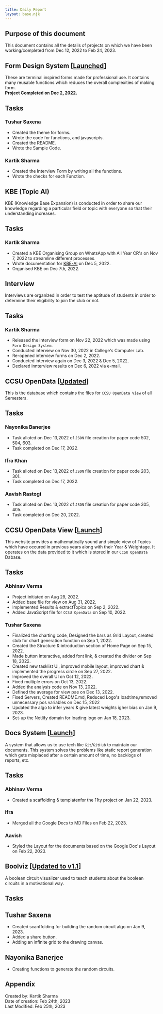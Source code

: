 ```yaml
---
title: Daily Report
layout: base.njk
---
```


## Purpose of this document
This document contains all the details of projects on which we have been working/completed from Dec 12, 2022 to Feb 24, 2023.

## Form Design System [[Launched](https://github.com/quasilevel/form-design-system)]
These are terminal inspired forms made for professional use. It contains many reusable functions which reduces the overall complexities of making form.<br>
**Project Completed on Dec 2, 2022.**
## Tasks
### Tushar Saxena
- Created the theme for forms.
- Wrote the code for functions, and javascripts.
- Created the README.
- Wrote the Sample Code.
### Kartik Sharma
- Created the Interview Form by writing all the functions.
- Wrote the checks for each Function.

## KBE (Topic AI)
KBE (Knowledge Base Expansion) is conducted in order to share our knowledge regarding a particular field or topic with everyone so that their understanding increases.
## Tasks
### Kartik Sharma
- Created a KBE Organising Group on WhatsApp with All Year CR's on Nov 7, 2022 to streamline different processes.
- Wrote documentation for [KBE-AI](https://docs.google.com/document/d/1MFDPc1hNFJefOk05I7pZkNgMhwqljaDybAnxZkyaA2Y/edit?usp=sharing) on Dec 5, 2022.
- Organised KBE on Dec 7th, 2022.

## Interview
Interviews are organized in order to test the aptitude of students in order to determine their eligibility to join the club or not.
## Tasks
### Kartik Sharma
- Released the interview form on Nov 22, 2022 which was made using `Form Design System`.
- Conducted interview on Nov 30, 2022 in College's Computer Lab.
- Re-opened interview forms on Dec 2, 2022.
- Conducted interview again on Dec 3, 2022 & Dec 5, 2022.
- Declared innterview results on Dec 6, 2022 via e-mail.

## CCSU OpenData [[Updated](https://github.com/quasilevel/ccsu-opendata/tree/main/BCA)]
This is the database which contains the files for `CCSU OpenData View` of all Semesters.
## Tasks
### Nayonika Banerjee
- Task alloted on Dec 13,2022 of `JSON` file creation for paper code 502, 504, 603.
- Task completed on Dec 17, 2022.
### Ifra Khan
- Task alloted on Dec 13,2022 of `JSON` file creation for paper code 203, 301.
- Task completed on Dec 17, 2022. 
### Aavish Rastogi
- Task alloted on Dec 13,2022 of `JSON` file creation for paper code 305, 405.
- Task completed on Dec 20, 2022.

## CCSU OpenData View [[Launch](https://github.com/quasilevel/ccsu-opendata-view)]
This website provides a mathematically sound and simple view of Topics which have occured in previous years along with their Year & Weightage. It operates on the data provided to it which is stored in our `CCSU OpenData` Dabase.
## Tasks
### Abhinav Verma
- Project initiated on Aug 29, 2022.
- Added base file for view on Aug 31, 2022.
- Implemented Results & extractTopics on Sep 2, 2022.
- Added JavaScript file for `CCSU OpenData` on Sep 10, 2022.
### Tushar Saxena
- Finalized the charting code, Designed the bars as Grid Layout, created stub for chart generation function on Sep 1, 2022.
- Created the Structure & introduction section of Home Page on Sep 15, 2022.
- Made button interactive, added font link, & created the divider on Sep 18, 2022.
- Created new tasklist UI, improved mobile layout, improved chart & implemented the progress circle on Sep 27, 2022.
- Improved the overall UI on Oct 12, 2022.
- Fixed multiple errors on Oct 13, 2022.
- Added the analysis code on Nov 13, 2022.
- Defined the average for view pae on Dec 13, 2022.
- Fixed Servers, Created README.md, Reduced Logo's loadtime,removed unnecessary pos variables on Dec 15, 2022
- Updated the algo to infer years & give latest weights igher bias on Jan 9, 2023.
- Set-up the Netlify domain for loading logo on Jan 18, 2023.

## Docs System [[Launch](https://github.com/quasilevel/docs)]
A system that allows us to use tech like `Git`/`GitHub` to maintain our documents. This system solves the problems like static report generation which gets misplaced after a certain amount of time, no backlogs of reports, etc.
## Tasks
### Abhinav Verma
- Created a scaffolding & templatenfor the 11ty project on Jan 22, 2023.
### Ifra
- Merged all the Google Docs to MD Files on Feb 22, 2023.
### Aavish
- Styled the Layout for the documents based on the Google Doc's Layout on Feb 22, 2023.

## Boolviz [[Updated to v1.1](https://github.com/quasilevel/boolviz)]
A boolean circuit visualizer used to teach students about the boolean circuits in a motivational way.
## Tasks
## Tushar Saxena
- Created scanffolding for building the random circuit algo on Jan 9, 2023.
- Added a share button.
- Adding an infinite grid to the drawing canvas.
## Nayonika Banerjee
- Creating functions to generate the random circuits.

## Appendix
Created by: Kartik Sharma <br>
Date of creation: Feb 24th, 2023 <br>
Last Modified: Feb 25th, 2023